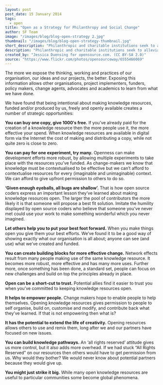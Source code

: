 ```yaml
---
layout: post
post_date: 15 January 2014
tags: 
  - open
title: "Open as a Strategy for Philanthropy and Social Change"
author: SF Team
image: "/images/blog/blog-open-strategy 2.jpg"
thumbnail: "/images/blog/blog-open-strategy-thumbnail.jpg"
short_description: "Philanthropic and charitable institutions seek to alleviate and solve social problems. It is private practice for..."
description: "Philanthropic and charitable institutions seek to alleviate and solve social problems. It is private practice for public good. If we can magnify our spend by allowing others to replicate, we increase the public good we are able to achieve."
created_by: "Jessica Duensing for opensource.com. (CC BY-SA 2.0)"
source: "https://www.flickr.com/photos/opensourceway/6555466069"
---
```


The more we expose the thinking, working and practices of our organisation, our ideas and our projects, the better. Exposing this information allows other organisations, project implementers, funders, policy makers, change agents, advocates and academics to learn from what we have done.

We have found that being intentional about making knowledge resources, funded and/or produced by us, freely and openly available creates a number of strategic opportunities:

**You can buy one copy, give 1000′s free.** If you’ve already paid for the creation of a knowledge resource then the more people use it, the more effective your spend. When knowledge resources are available in digital form via the Internet the cost of making and distributing a copy, while not quite zero is close to zero.

**You can pay for one experiment, try many.** Openness can make development efforts more robust, by allowing multiple experiments to take place with the resources you’ve funded. As change-makers we know that knowledge must be contextualised to be effective but we can’t afford to contextualise resources for every (imaginable and unimaginable) context. We can afford to give upfront permission to others to do so.

**‘Given enough eyeballs, all bugs are shallow’.** That is how open source coders express an important lesson they’ve learned about making knowledge resources open. The larger the pool of contributors the more likely it is that someone will propose a best fit solution. Imitate the humility displayed by open source coders who believe that someone you’ve never met could use your work to make something wonderful which you never imagined.

**Let others help you to put your best foot forward.** When you make things open you give them your best efforts. We’ve found it to be a good way of showing exactly what our organisation is all about; anyone can see (and use) what we’ve created and funded.

**You can create building blocks for more effective change.** Network effects result from many people making use of the same knowledge resource. It becomes more robust, more effective and has many more uses. Further more, once something has been done, a standard set, people can focus on new challenges and build on top the principles already in place.

**Open can be a short-cut to trust.** Potential allies find it easier to trust you when you’ve committed to keeping knowledge resources open.

**It helps to empower people.** Change makers hope to enable people to help themselves. Opening knowledge resources gives permission to people to self organise, build on, customise and modify, and contribute back what they’ve learned. If that is not empowering then what is?

**It has the potential to extend the life of creativity.** Opening resources allows others to use and remix them, long after we and our partners have focused on new issues.

**You can build knowledge pathways.** An ‘all rights reserved’ attitude gives us more control, but it also adds more overhead. If we had stuck “All Rights Reserved” on our resources then others would have to get permission from us. Why would they bother? We would never know about potential partners because they would give up.

**You might just strike it big.** While many open knowledge resources are useful to particular communities some become global phenomena.

